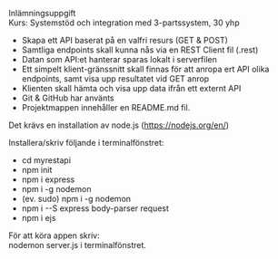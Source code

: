 Inlämningsuppgift <br>
Kurs: Systemstöd och integration med 3-partssystem, 30 yhp

* Skapa ett API baserat på en valfri resurs (GET & POST)
* Samtliga endpoints skall kunna nås via en REST Client fil (.rest)
* Datan som API:et hanterar sparas lokalt i serverfilen
* Ett simpelt klient-gränssnitt skall finnas för att anropa ert API olika endpoints, samt visa upp resultatet vid GET anrop
* Klienten skall hämta och visa upp data ifrån ett externt API
* Git & GitHub har använts
* Projektmappen innehåller en README.md fil.

Det krävs en installation av node.js (https://nodejs.org/en/)

Installera/skriv följande i terminalfönstret: <br>
* cd myrestapi
* npm init
* npm i express 
* npm i -g nodemon
* (ev. sudo) npm i -g nodemon
* npm i --S express body-parser request
* npm i ejs

För att köra appen skriv:<br>
nodemon server.js i terminalfönstret.




